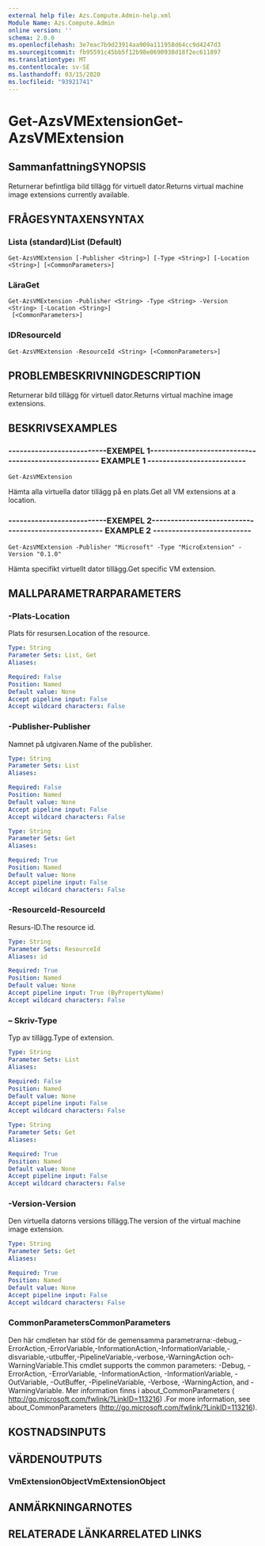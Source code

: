 ```yaml
---
external help file: Azs.Compute.Admin-help.xml
Module Name: Azs.Compute.Admin
online version: ''
schema: 2.0.0
ms.openlocfilehash: 3e7eac7b9d23914aa909a111958d64cc9d4247d3
ms.sourcegitcommit: fb95591c45bb5f12b98e0690938d18f2ec611897
ms.translationtype: MT
ms.contentlocale: sv-SE
ms.lasthandoff: 03/15/2020
ms.locfileid: "93921741"
---
```

# <span data-ttu-id="a48e6-101">Get-AzsVMExtension</span><span class="sxs-lookup"><span data-stu-id="a48e6-101">Get-AzsVMExtension</span></span>

## <span data-ttu-id="a48e6-102">Sammanfattning</span><span class="sxs-lookup"><span data-stu-id="a48e6-102">SYNOPSIS</span></span>
<span data-ttu-id="a48e6-103">Returnerar befintliga bild tillägg för virtuell dator.</span><span class="sxs-lookup"><span data-stu-id="a48e6-103">Returns virtual machine image extensions currently available.</span></span>

## <span data-ttu-id="a48e6-104">FRÅGESYNTAXEN</span><span class="sxs-lookup"><span data-stu-id="a48e6-104">SYNTAX</span></span>

### <span data-ttu-id="a48e6-105">Lista (standard)</span><span class="sxs-lookup"><span data-stu-id="a48e6-105">List (Default)</span></span>
```
Get-AzsVMExtension [-Publisher <String>] [-Type <String>] [-Location <String>] [<CommonParameters>]
```

### <span data-ttu-id="a48e6-106">Lära</span><span class="sxs-lookup"><span data-stu-id="a48e6-106">Get</span></span>
```
Get-AzsVMExtension -Publisher <String> -Type <String> -Version <String> [-Location <String>]
 [<CommonParameters>]
```

### <span data-ttu-id="a48e6-107">ID</span><span class="sxs-lookup"><span data-stu-id="a48e6-107">ResourceId</span></span>
```
Get-AzsVMExtension -ResourceId <String> [<CommonParameters>]
```

## <span data-ttu-id="a48e6-108">PROBLEMBESKRIVNING</span><span class="sxs-lookup"><span data-stu-id="a48e6-108">DESCRIPTION</span></span>
<span data-ttu-id="a48e6-109">Returnerar bild tillägg för virtuell dator.</span><span class="sxs-lookup"><span data-stu-id="a48e6-109">Returns virtual machine image extensions.</span></span>

## <span data-ttu-id="a48e6-110">BESKRIVS</span><span class="sxs-lookup"><span data-stu-id="a48e6-110">EXAMPLES</span></span>

### <span data-ttu-id="a48e6-111">--------------------------EXEMPEL 1--------------------------</span><span class="sxs-lookup"><span data-stu-id="a48e6-111">-------------------------- EXAMPLE 1 --------------------------</span></span>
```
Get-AzsVMExtension
```

<span data-ttu-id="a48e6-112">Hämta alla virtuella dator tillägg på en plats.</span><span class="sxs-lookup"><span data-stu-id="a48e6-112">Get all VM extensions at a location.</span></span>

### <span data-ttu-id="a48e6-113">--------------------------EXEMPEL 2--------------------------</span><span class="sxs-lookup"><span data-stu-id="a48e6-113">-------------------------- EXAMPLE 2 --------------------------</span></span>
```
Get-AzsVMExtension -Publisher "Microsoft" -Type "MicroExtension" -Version "0.1.0"
```

<span data-ttu-id="a48e6-114">Hämta specifikt virtuellt dator tillägg.</span><span class="sxs-lookup"><span data-stu-id="a48e6-114">Get specific VM extension.</span></span>

## <span data-ttu-id="a48e6-115">MALLPARAMETRAR</span><span class="sxs-lookup"><span data-stu-id="a48e6-115">PARAMETERS</span></span>

### <span data-ttu-id="a48e6-116">-Plats</span><span class="sxs-lookup"><span data-stu-id="a48e6-116">-Location</span></span>
<span data-ttu-id="a48e6-117">Plats för resursen.</span><span class="sxs-lookup"><span data-stu-id="a48e6-117">Location of the resource.</span></span>

```yaml
Type: String
Parameter Sets: List, Get
Aliases: 

Required: False
Position: Named
Default value: None
Accept pipeline input: False
Accept wildcard characters: False
```

### <span data-ttu-id="a48e6-118">-Publisher</span><span class="sxs-lookup"><span data-stu-id="a48e6-118">-Publisher</span></span>
<span data-ttu-id="a48e6-119">Namnet på utgivaren.</span><span class="sxs-lookup"><span data-stu-id="a48e6-119">Name of the publisher.</span></span>

```yaml
Type: String
Parameter Sets: List
Aliases: 

Required: False
Position: Named
Default value: None
Accept pipeline input: False
Accept wildcard characters: False
```

```yaml
Type: String
Parameter Sets: Get
Aliases: 

Required: True
Position: Named
Default value: None
Accept pipeline input: False
Accept wildcard characters: False
```

### <span data-ttu-id="a48e6-120">-ResourceId</span><span class="sxs-lookup"><span data-stu-id="a48e6-120">-ResourceId</span></span>
<span data-ttu-id="a48e6-121">Resurs-ID.</span><span class="sxs-lookup"><span data-stu-id="a48e6-121">The resource id.</span></span>

```yaml
Type: String
Parameter Sets: ResourceId
Aliases: id

Required: True
Position: Named
Default value: None
Accept pipeline input: True (ByPropertyName)
Accept wildcard characters: False
```

### <span data-ttu-id="a48e6-122">– Skriv</span><span class="sxs-lookup"><span data-stu-id="a48e6-122">-Type</span></span>
<span data-ttu-id="a48e6-123">Typ av tillägg.</span><span class="sxs-lookup"><span data-stu-id="a48e6-123">Type of extension.</span></span>

```yaml
Type: String
Parameter Sets: List
Aliases: 

Required: False
Position: Named
Default value: None
Accept pipeline input: False
Accept wildcard characters: False
```

```yaml
Type: String
Parameter Sets: Get
Aliases: 

Required: True
Position: Named
Default value: None
Accept pipeline input: False
Accept wildcard characters: False
```

### <span data-ttu-id="a48e6-124">-Version</span><span class="sxs-lookup"><span data-stu-id="a48e6-124">-Version</span></span>
<span data-ttu-id="a48e6-125">Den virtuella datorns versions tillägg.</span><span class="sxs-lookup"><span data-stu-id="a48e6-125">The version of the virtual machine image extension.</span></span>

```yaml
Type: String
Parameter Sets: Get
Aliases: 

Required: True
Position: Named
Default value: None
Accept pipeline input: False
Accept wildcard characters: False
```

### <span data-ttu-id="a48e6-126">CommonParameters</span><span class="sxs-lookup"><span data-stu-id="a48e6-126">CommonParameters</span></span>
<span data-ttu-id="a48e6-127">Den här cmdleten har stöd för de gemensamma parametrarna:-debug,-ErrorAction,-ErrorVariable,-InformationAction,-InformationVariable,-disvariable,-utbuffer,-PipelineVariable,-verbose,-WarningAction och-WarningVariable.</span><span class="sxs-lookup"><span data-stu-id="a48e6-127">This cmdlet supports the common parameters: -Debug, -ErrorAction, -ErrorVariable, -InformationAction, -InformationVariable, -OutVariable, -OutBuffer, -PipelineVariable, -Verbose, -WarningAction, and -WarningVariable.</span></span> <span data-ttu-id="a48e6-128">Mer information finns i about_CommonParameters ( http://go.microsoft.com/fwlink/?LinkID=113216) .</span><span class="sxs-lookup"><span data-stu-id="a48e6-128">For more information, see about_CommonParameters (http://go.microsoft.com/fwlink/?LinkID=113216).</span></span>

## <span data-ttu-id="a48e6-129">KOSTNADS</span><span class="sxs-lookup"><span data-stu-id="a48e6-129">INPUTS</span></span>

## <span data-ttu-id="a48e6-130">VÄRDEN</span><span class="sxs-lookup"><span data-stu-id="a48e6-130">OUTPUTS</span></span>

### <span data-ttu-id="a48e6-131">VmExtensionObject</span><span class="sxs-lookup"><span data-stu-id="a48e6-131">VmExtensionObject</span></span>

## <span data-ttu-id="a48e6-132">ANMÄRKNINGAR</span><span class="sxs-lookup"><span data-stu-id="a48e6-132">NOTES</span></span>

## <span data-ttu-id="a48e6-133">RELATERADE LÄNKAR</span><span class="sxs-lookup"><span data-stu-id="a48e6-133">RELATED LINKS</span></span>


